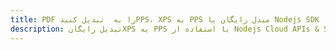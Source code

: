---title: PDF را به  تبدیل کنیدPPS، XPS به PPS مبدل رایگان یا Nodejs SDKdescription: تبدیل رایگانXPS به PPS با استفاده از Nodejs Cloud APIs & SDK همچنین اسناد PDF را در Cloud ایجاد، ویرایش و رندر کنید.---